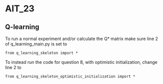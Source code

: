 # AIT_23

## Q-learning

To run a normal experiment and/or calculate the Q* matrix make sure line 2 of q_learning_main.py is set to 
~~~
from q_learning_skeleton import *
~~~

To instead run the code for question 8, with optimistic initialization, change line 2 to
~~~
from q_learning_skeleton_optimistic_initialization import *
~~~
